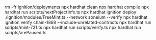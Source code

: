 rm -fr ignition/deployments 
npx hardhat clean
npx hardhat compile
npx hardhat run scripts/nextProjectInfo.ts 
npx hardhat ignition deploy ./ignition/modules/FreeMint.ts --network soneium --verify
npx hardhat ignition verify chain-1868 --include-unrelated-contracts
npx hardhat run scripts/mint-721.ts
npx hardhat run scripts/verify.ts
npx hardhat run scripts/arePaused.ts
